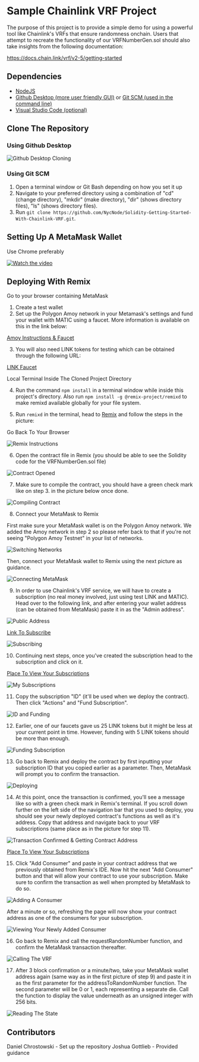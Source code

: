 # Sample Chainlink VRF Project

The purpose of this project is to provide a simple demo for using a powerful tool like Chainlink's VRFs that ensure randomness onchain. Users that attempt to recreate the functionality of our VRFNumberGen.sol should also take insights from the following documentation:

https://docs.chain.link/vrf/v2-5/getting-started

## Dependencies

- [NodeJS](https://nodejs.org/en)
- [Github Desktop (more user friendly GUI)](https://desktop.github.com/) or [Git SCM (used in the command line)](https://www.git-scm.com/downloads)
- [Visual Studio Code (optional)](https://code.visualstudio.com/)

## Clone The Repository

### Using Github Desktop

![Github Desktop Cloning](images/github-desktop-cloning.png)

### Using Git SCM

1. Open a terminal window or Git Bash depending on how you set it up
2. Navigate to your preferred directory using a combination of "cd" (change directory), "mkdir" (make directory), "dir" (shows directory files), "ls" (shows directory files).
3. Run `git clone https://github.com/NycNode/Solidity-Getting-Started-With-Chainlink-VRF.git`.

## Setting Up A MetaMask Wallet

Use Chrome preferably

[![Watch the video](https://img.youtube.com/vi/bMf73G42SF4/0.jpg)](https://youtu.be/bMf73G42SF4?feature=shared)

## Deploying With Remix

Go to your browser containing MetaMask

1. Create a test wallet
2. Set up the Polygon Amoy network in your Metamask's settings and fund your wallet with MATIC using a faucet. More information is available on this in the link below:

[Amoy Instructions & Faucet](https://polygon.technology/blog/introducing-the-amoy-testnet-for-polygon-pos)

3. You will also need LINK tokens for testing which can be obtained through the following URL:

[LINK Faucet](https://faucets.chain.link/polygon-amoy)

Local Terminal Inside The Cloned Project Directory

4. Run the command `npm install` in a terminal window while inside this project's directory.
   Also run `npm install -g @remix-project/remixd` to make remixd available globally for your file system.

5. Run `remixd` in the terminal, head to [Remix](https://remix.ethereum.org/) and follow the steps in the picture:

Go Back To Your Browser

![Remix Instructions](images/remix-one.png)

6. Open the contract file in Remix (you should be able to see the Solidity code for the VRFNumberGen.sol file)

![Contract Opened](images/remix-two.png)

7. Make sure to compile the contract, you should have a green check mark like on step 3. in the picture below once done.

![Compiling Contract](images/remix-three.png)

8. Connect your MetaMask to Remix

First make sure your MetaMask wallet is on the Polygon Amoy network. We added the Amoy network in step 2 so please refer back to that if you're not seeing "Polygon Amoy Testnet" in your list of networks.

![Switching Networks](images/remix-five.png)

Then, connect your MetaMask wallet to Remix using the next picture as guidance.

![Connecting MetaMask](images/remix-four.png)

9. In order to use Chainlink's VRF service, we will have to create a subscription (no real money involved, just using test LINK and MATIC). Head over to the following link, and after entering your wallet address (can be obtained from MetaMask) paste it in as the "Admin address".

![Public Address](images/remix-six.png)

[Link To Subscribe](https://vrf.chain.link/polygon-amoy/new)

![Subscribing](images/remix-seven.png)

10. Continuing next steps, once you've created the subscription head to the subscription and click on it.

[Place To View Your Subscriptions](https://vrf.chain.link/polygon-amoy)

![My Subscriptions](images/remix-eight.png)

11. Copy the subscription "ID" (it'll be used when we deploy the contract). Then click "Actions" and "Fund Subscription".

![ID and Funding](images/remix-nine.png)

12. Earlier, one of our faucets gave us 25 LINK tokens but it might be less at your current point in time. However, funding with 5 LINK tokens should be more than enough.

![Funding Subscription](images/remix-ten.png)

13. Go back to Remix and deploy the contract by first inputting your subscription ID that you copied earlier as a parameter. Then, MetaMask will prompt you to confirm the transaction.

![Deploying](images/remix-eleven.png)

14. At this point, once the transaction is confirmed, you'll see a message like so with a green check mark in Remix's terminal. If you scroll down further on the left side of the navigation bar that you used to deploy, you should see your newly deployed contract's functions as well as it's address. Copy that address and navigate back to your VRF subscriptions (same place as in the picture for step 11).

![Transaction Confirmed & Getting Contract Address](images/remix-twelve.png)

[Place To View Your Subscriptions](https://vrf.chain.link/polygon-amoy)

15. Click "Add Consumer" and paste in your contract address that we previously obtained from Remix's IDE. Now hit the next "Add Consumer" button and that will allow your contract to use your subscription. Make sure to confirm the transaction as well when prompted by MetaMask to do so.

![Adding A Consumer](images/remix-thirteen.png)

After a minute or so, refreshing the page will now show your contract address as one of the consumers for your subscription.

![Viewing Your Newly Added Consumer](images/remix-fourteen.png)

16. Go back to Remix and call the requestRandomNumber function, and confirm the MetaMask transaction thereafter.

![Calling The VRF](images/remix-fifteen.png)

17. After 3 block confirmation or a minute/two, take your MetaMask wallet address again (same way as in the first picture of step 9) and paste it in as the first parameter for the addressToRandomNumber function. The second parameter will be 0 or 1, each representing a separate die. Call the function to display the value underneath as an unsigned integer with 256 bits.

![Reading The State](images/remix-sixteen.png)

## Contributors

Daniel Chrostowski - Set up the repository
Joshua Gottlieb - Provided guidance

